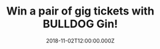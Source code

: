 ---
campaign-uuid: "c-2802c8cd-8872-47db-adbc-94b21c5c7f61"
type: "Preview"
category: "Tickets"
date: "2018-11-02T12:00:00.000Z"
end-date: "2018-11-13T23:59:00.000Z"
disable-form: false
is_promoted: true
has_entry_page: true
title: "Win a pair of gig tickets with BULLDOG Gin!"
competition-description: "<p>Bringing premium taste to an incredible space, BULLDOG\
  \ Gin continues its partnership with London’s Printworks this November with the\
  \ launch of an exclusive new age Ginporium right in the heart of the iconic venue!</p>\r\
  \n<p>And to celebrate, we have two pairs of tickets to the forthcoming Printworks\
  \ Mount Kimbie Curates show on November 17th for you to win – basically, drink boutique\
  \ BULLDOG cocktails, dance, repeat.</p>\r\n<p>Interested? Read on…</p>"
hero-header: "Win a pair of gig tickets with BULLDOG Gin!"
terms-confirmation: "N/A"
banner-img: "https://assets.expresslyapp.com/asset-4bfbc221-d7b2-4942-91cd-d32e24e69cb8.jpg"
logo-left-href: "aaa.nme.com"
logo-left-image: "https://assets.expresslyapp.com/asset-6db42909-8824-4640-8ea2-e93ccc245e9b.jpg"
logo-left-title: "NME AAA"
bg-image-hero: "https://assets.expresslyapp.com/asset-decd17ff-6a6e-496e-b0a0-929dbd7f911a.jpg"
bg-image-first: "https://assets.expresslyapp.com/asset-b3e14bd9-d9f4-4d30-8b3f-81a610f948aa.jpg"
bg-image-second: "https://assets.expresslyapp.com/asset-c593a079-6a6e-4726-9cff-73b8852a0666.jpg"
bg-image-third: "https://assets.expresslyapp.com/asset-63c4d88d-3cec-49dd-bf61-c4876813f616.jpg"
section1-content: "<p>Ahead of the release of their forthcoming DJ-Kicks mix, electronic\
  \ pioneers Mount Kimbie are curating a super special night on November 17th alongside\
  \ Trip label boss Nina Kraviz and the eclectic Ben UFO.</p>\r\n <p>And the Ginporium?</p>"
section2-content: "Serving up game-changing gin flavours such as the BULLDOG G, T\
  \ & Turbo Tea (with Matcha green tea) alongside the classic BULLDOG Gin & Tonic\
  \ (garnished with blackberries), this bespoke bar will deliver a ginspired experience\
  \ for music fans."
section3-content: "<p>Needless to say, this night has all the makings of a bona fide\
  \ pre-Christmas banger. All you have to do is enter the competition via the link\
  \ below.</p>\r\n<p>Good luck!</p>"
entry-title: "Win a pair of gig tickets with BULLDOG Gin!"
entry-content: "Enter the draw to win a pair of gig tickets with BULLDOG Gin! by completing\
  \ the form below before 23:59 on 13th of November 2018."
has-winner: false
prize-description: "A pair of gig tickets with BULLDOG Gin."
---